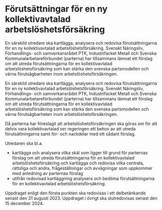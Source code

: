 # Förutsättningar för en ny kollektivavtalad arbetslöshetsförsäkring

En särskild utredare ska kartlägga, analysera och redovisa förutsättningarna för en ny kollektivavtalad arbetslöshetsförsäkring. Svenskt Näringsliv, Förhandlings- och samverkansrådet PTK, Industrifacket Metall och Svenska Kommunalarbetareförbundet (parterna) har tillsammans lämnat ett förslag om att utreda förutsättningarna för en kollektivavtalad arbetslöshetsförsäkring som kan stärka den svenska partsmodellen och värna förutsägbarheten inom arbetslöshetsförsäkringen.

En särskild utredare ska kartlägga, analysera och redovisa förutsättningarna för en ny kollektivavtalad arbetslöshetsförsäkring. Svenskt Näringsliv, Förhandlings- och samverkansrådet PTK, Industrifacket Metall och Svenska Kommunalarbetareförbundet (parterna) har tillsammans lämnat ett förslag om att utreda förutsättningarna för en kollektivavtalad arbetslöshetsförsäkring som kan stärka den svenska partsmodellen och värna förutsägbarheten inom arbetslöshetsförsäkringen.

Då parterna har föreslagit att arbetslöshetsförsäkringen ska göras om för att delvis vara kollektivavtalad ser regeringen ett behov av att utreda förutsättningarna samt för- och nackdelar med ett sådant förslag.

Utredaren ska bl.a.

* kartlägga och analysera vilka skäl som ligger till grund för parternas förslag om att utreda förutsättningarna för en kollektivavtalad arbetslöshetsförsäkring och kartlägga och redovisa vilka centrala, rättsliga och andra, frågeställningar och avvägningar som uppkommer med anledning av parternas förslag
* utifrån redovisad kartläggning analysera och bedöma förutsättningarna för en kollektivavtalad arbetslöshetsförsäkring.

Uppdraget enligt den första punkten ska redovisas i ett delbetänkande senast den 31 augusti 2023. Uppdraget i övrigt ska slutredovisas senast den 15 december 2024.
